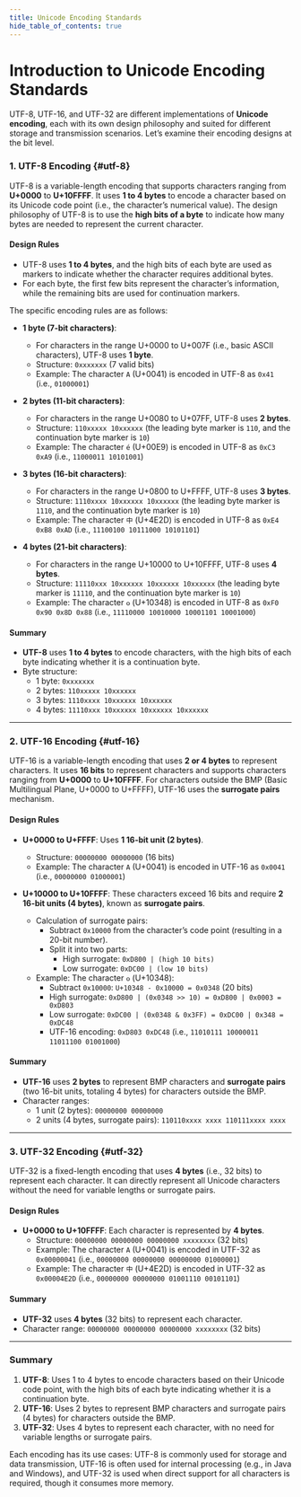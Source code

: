 ```yaml
---
title: Unicode Encoding Standards
hide_table_of_contents: true
---
```


# Introduction to Unicode Encoding Standards

UTF-8, UTF-16, and UTF-32 are different implementations of **Unicode encoding**, each with its own design philosophy and suited for different storage and transmission scenarios. Let’s examine their encoding designs at the bit level.

### 1. UTF-8 Encoding {#utf-8}

UTF-8 is a variable-length encoding that supports characters ranging from **U+0000** to **U+10FFFF**. It uses **1 to 4 bytes** to encode a character based on its Unicode code point (i.e., the character’s numerical value). The design philosophy of UTF-8 is to use the **high bits of a byte** to indicate how many bytes are needed to represent the current character.

#### Design Rules
- UTF-8 uses **1 to 4 bytes**, and the high bits of each byte are used as markers to indicate whether the character requires additional bytes.
- For each byte, the first few bits represent the character’s information, while the remaining bits are used for continuation markers.

The specific encoding rules are as follows:

- **1 byte (7-bit characters)**:
  - For characters in the range U+0000 to U+007F (i.e., basic ASCII characters), UTF-8 uses **1 byte**.
  - Structure: `0xxxxxxx` (7 valid bits)
  - Example: The character `A` (U+0041) is encoded in UTF-8 as `0x41` (i.e., `01000001`)

- **2 bytes (11-bit characters)**:
  - For characters in the range U+0080 to U+07FF, UTF-8 uses **2 bytes**.
  - Structure: `110xxxxx 10xxxxxx` (the leading byte marker is `110`, and the continuation byte marker is `10`)
  - Example: The character `é` (U+00E9) is encoded in UTF-8 as `0xC3 0xA9` (i.e., `11000011 10101001`)

- **3 bytes (16-bit characters)**:
  - For characters in the range U+0800 to U+FFFF, UTF-8 uses **3 bytes**.
  - Structure: `1110xxxx 10xxxxxx 10xxxxxx` (the leading byte marker is `1110`, and the continuation byte marker is `10`)
  - Example: The character `中` (U+4E2D) is encoded in UTF-8 as `0xE4 0xB8 0xAD` (i.e., `11100100 10111000 10101101`)

- **4 bytes (21-bit characters)**:
  - For characters in the range U+10000 to U+10FFFF, UTF-8 uses **4 bytes**.
  - Structure: `11110xxx 10xxxxxx 10xxxxxx 10xxxxxx` (the leading byte marker is `11110`, and the continuation byte marker is `10`)
  - Example: The character `𐍈` (U+10348) is encoded in UTF-8 as `0xF0 0x90 0x8D 0x88` (i.e., `11110000 10010000 10001101 10001000`)

#### Summary
- **UTF-8** uses **1 to 4 bytes** to encode characters, with the high bits of each byte indicating whether it is a continuation byte.
- Byte structure:
  - 1 byte: `0xxxxxxx`
  - 2 bytes: `110xxxxx 10xxxxxx`
  - 3 bytes: `1110xxxx 10xxxxxx 10xxxxxx`
  - 4 bytes: `11110xxx 10xxxxxx 10xxxxxx 10xxxxxx`

---

### 2. UTF-16 Encoding {#utf-16}

UTF-16 is a variable-length encoding that uses **2 or 4 bytes** to represent characters. It uses **16 bits** to represent characters and supports characters ranging from **U+0000** to **U+10FFFF**. For characters outside the BMP (Basic Multilingual Plane, U+0000 to U+FFFF), UTF-16 uses the **surrogate pairs** mechanism.

#### Design Rules
- **U+0000 to U+FFFF**: Uses **1 16-bit unit (2 bytes)**.
  - Structure: `00000000 00000000` (16 bits)
  - Example: The character `A` (U+0041) is encoded in UTF-16 as `0x0041` (i.e., `00000000 01000001`)

- **U+10000 to U+10FFFF**: These characters exceed 16 bits and require **2 16-bit units (4 bytes)**, known as **surrogate pairs**.
  - Calculation of surrogate pairs:
    - Subtract `0x10000` from the character’s code point (resulting in a 20-bit number).
    - Split it into two parts:
      - High surrogate: `0xD800 | (high 10 bits)`
      - Low surrogate: `0xDC00 | (low 10 bits)`
  - Example: The character `𐍈` (U+10348):
    - Subtract `0x10000`: `U+10348 - 0x10000 = 0x0348` (20 bits)
    - High surrogate: `0xD800 | (0x0348 >> 10) = 0xD800 | 0x0003 = 0xD803`
    - Low surrogate: `0xDC00 | (0x0348 & 0x3FF) = 0xDC00 | 0x348 = 0xDC48`
    - UTF-16 encoding: `0xD803 0xDC48` (i.e., `11010111 10000011 11011100 01001000`)

#### Summary
- **UTF-16** uses **2 bytes** to represent BMP characters and **surrogate pairs** (two 16-bit units, totaling 4 bytes) for characters outside the BMP.
- Character ranges:
  - 1 unit (2 bytes): `00000000 00000000`
  - 2 units (4 bytes, surrogate pairs): `110110xxxx xxxx 110111xxxx xxxx`

---

### 3. UTF-32 Encoding {#utf-32}

UTF-32 is a fixed-length encoding that uses **4 bytes** (i.e., 32 bits) to represent each character. It can directly represent all Unicode characters without the need for variable lengths or surrogate pairs.

#### Design Rules
- **U+0000 to U+10FFFF**: Each character is represented by **4 bytes**.
  - Structure: `00000000 00000000 00000000 xxxxxxxx` (32 bits)
  - Example: The character `A` (U+0041) is encoded in UTF-32 as `0x00000041` (i.e., `00000000 00000000 00000000 01000001`)
  - Example: The character `中` (U+4E2D) is encoded in UTF-32 as `0x00004E2D` (i.e., `00000000 00000000 01001110 00101101`)

#### Summary
- **UTF-32** uses **4 bytes** (32 bits) to represent each character.
- Character range: `00000000 00000000 00000000 xxxxxxxx` (32 bits)

---

### Summary

1. **UTF-8**: Uses 1 to 4 bytes to encode characters based on their Unicode code point, with the high bits of each byte indicating whether it is a continuation byte.
2. **UTF-16**: Uses 2 bytes to represent BMP characters and surrogate pairs (4 bytes) for characters outside the BMP.
3. **UTF-32**: Uses 4 bytes to represent each character, with no need for variable lengths or surrogate pairs.

Each encoding has its use cases: UTF-8 is commonly used for storage and data transmission, UTF-16 is often used for internal processing (e.g., in Java and Windows), and UTF-32 is used when direct support for all characters is required, though it consumes more memory.
